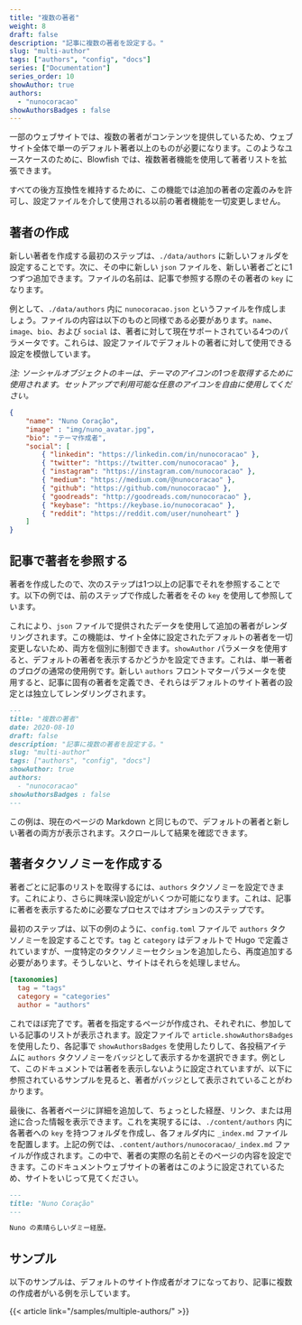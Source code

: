 ```yaml
---
title: "複数の著者"
weight: 8
draft: false
description: "記事に複数の著者を設定する。"
slug: "multi-author"
tags: ["authors", "config", "docs"]
series: ["Documentation"]
series_order: 10
showAuthor: true
authors:
  - "nunocoracao"
showAuthorsBadges : false 
---
```



一部のウェブサイトでは、複数の著者がコンテンツを提供しているため、ウェブサイト全体で単一のデフォルト著者以上のものが必要になります。このようなユースケースのために、Blowfish では、複数著者機能を使用して著者リストを拡張できます。

すべての後方互換性を維持するために、この機能では追加の著者の定義のみを許可し、設定ファイルを介して使用される以前の著者機能を一切変更しません。

## 著者の作成

新しい著者を作成する最初のステップは、`./data/authors` に新しいフォルダを設定することです。次に、その中に新しい `json` ファイルを、新しい著者ごとに1つずつ追加できます。ファイルの名前は、記事で参照する際のその著者の `key` になります。

例として、`./data/authors` 内に `nunocoracao.json` というファイルを作成しましょう。ファイルの内容は以下のものと同様である必要があります。`name`、`image`、`bio`、および `social` は、著者に対して現在サポートされている4つのパラメータです。これらは、設定ファイルでデフォルトの著者に対して使用できる設定を模倣しています。

*注: ソーシャルオブジェクトのキーは、テーマのアイコンの1つを取得するために使用されます。セットアップで利用可能な任意のアイコンを自由に使用してください。*

```json
{
    "name": "Nuno Coração",
    "image" : "img/nuno_avatar.jpg",
    "bio": "テーマ作成者",
    "social": [
        { "linkedin": "https://linkedin.com/in/nunocoracao" },
        { "twitter": "https://twitter.com/nunocoracao" },
        { "instagram": "https://instagram.com/nunocoracao" },
        { "medium": "https://medium.com/@nunocoracao" },
        { "github": "https://github.com/nunocoracao" },
        { "goodreads": "http://goodreads.com/nunocoracao" },
        { "keybase": "https://keybase.io/nunocoracao" },
        { "reddit": "https://reddit.com/user/nunoheart" }
    ]
}
```

## 記事で著者を参照する

著者を作成したので、次のステップは1つ以上の記事でそれを参照することです。以下の例では、前のステップで作成した著者をその `key` を使用して参照しています。

これにより、`json` ファイルで提供されたデータを使用して追加の著者がレンダリングされます。この機能は、サイト全体に設定されたデフォルトの著者を一切変更しないため、両方を個別に制御できます。`showAuthor` パラメータを使用すると、デフォルトの著者を表示するかどうかを設定できます。これは、単一著者のブログの通常の使用例です。新しい `authors` フロントマターパラメータを使用すると、記事に固有の著者を定義でき、それらはデフォルトのサイト著者の設定とは独立してレンダリングされます。

```md
---
title: "複数の著者"
date: 2020-08-10
draft: false
description: "記事に複数の著者を設定する。"
slug: "multi-author"
tags: ["authors", "config", "docs"]
showAuthor: true
authors:
  - "nunocoracao"
showAuthorsBadges : false 
---
```

この例は、現在のページの Markdown と同じもので、デフォルトの著者と新しい著者の両方が表示されます。スクロールして結果を確認できます。

## 著者タクソノミーを作成する

著者ごとに記事のリストを取得するには、`authors` タクソノミーを設定できます。これにより、さらに興味深い設定がいくつか可能になります。これは、記事に著者を表示するために必要なプロセスではオプションのステップです。

最初のステップは、以下の例のように、`config.toml` ファイルで `authors` タクソノミーを設定することです。`tag` と `category` はデフォルトで Hugo で定義されていますが、一度特定のタクソノミーセクションを追加したら、再度追加する必要があります。そうしないと、サイトはそれらを処理しません。

```toml
[taxonomies]
  tag = "tags"
  category = "categories"
  author = "authors"
```

これでほぼ完了です。著者を指定するページが作成され、それぞれに、参加している記事のリストが表示されます。設定ファイルで `article.showAuthorsBadges` を使用したり、各記事で `showAuthorsBadges` を使用したりして、各投稿アイテムに `authors` タクソノミーをバッジとして表示するかを選択できます。例として、このドキュメントでは著者を表示しないように設定されていますが、以下に参照されているサンプルを見ると、著者がバッジとして表示されていることがわかります。

最後に、各著者ページに詳細を追加して、ちょっとした経歴、リンク、または用途に合った情報を表示できます。これを実現するには、`./content/authors` 内に各著者への `key` を持つフォルダを作成し、各フォルダ内に `_index.md` ファイルを配置します。上記の例では、`.content/authors/nunocoracao/_index.md` ファイルが作成されます。この中で、著者の実際の名前とそのページの内容を設定できます。このドキュメントウェブサイトの著者はこのように設定されているため、サイトをいじって見てください。

```md
---
title: "Nuno Coração"
---

Nuno の素晴らしいダミー経歴。

```

## サンプル

以下のサンプルは、デフォルトのサイト作成者がオフになっており、記事に複数の作成者がいる例を示しています。

{{< article link="/samples/multiple-authors/" >}}
